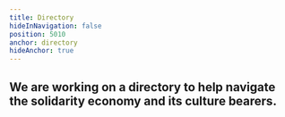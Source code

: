```yaml
---
title: Directory
hideInNavigation: false
position: 5010
anchor: directory
hideAnchor: true
---
```


## We are working on a directory to help navigate the solidarity economy and its culture bearers.
